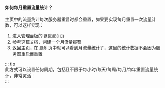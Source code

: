 #### 如何每月重置流量统计？   
  
主页中的流量统计每次服务器重启时都会重置，如果要实现每月重置一次流量计数，可以这样实现：  

1. 进入管理面板的 `报警通知` 页
2. 参考[这篇文档](/guide/notifications.html#特殊：任意周期流量报警)，创建一个月流量报警
3. 返回主页，在 `服务` 页中就可以看到月流量统计了，这里的统计数据不会因为服务器重启而重置  
  
::: tip  
此方式可以设置任何周期，包括且不限于每小时/每天/每周/每月/每年重置流量统计，非常灵活！  
:::  